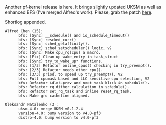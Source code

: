 Another pf-kernel release is here. It brings slightly updated UKSM as well as
enhanced BFS (I've merged Alfred's work). Please, grab the patch
[here](https://pf.natalenko.name/sources/4.0/patch-4.0-pf3.xz).  
  
Shortlog appended.  
  

    
    
    Alfred Chen (15):  
          bfs: [Sync] __schedule() and io_schedule_timeout()  
          bfs: [Sync] resched_curr()  
          bfs: [Sync] sched_getaffinity().  
          bfs: [Sync] sched_setscheduler() logic, v2  
          bfs: [Sync] Make cpu_rq(cpu) a macro.  
          bfs: [Fix] Clean up wake_entry in task_struct  
          bfs: [Sync] try_to_wake_up* functions.  
          bfs: [1/3] Refactor online_cpus() checking in try_preempt().  
          bfs: [2/3] Refactor needs_other_cpu().  
          bfs: [3/3] priodl to speed up try_preempt(), V2  
          bfs: Full cpumask based and LLC sensitive cpu selection, V2  
          bfs: Refactor idle!=prev and next task block in schedule().  
          bfs: Refactor rq dither calculation in schedule().  
          bfs: Refactor set_rq_task and inline reset_rq_task.  
          bfs: Make grq cacheline aligned.  
      
    Oleksandr Natalenko (3):  
          uksm-4.0: merge UKSM v0.1.2.4  
          version-4.0: bump version to v4.0-pf3  
          distro-4.0: bump version to v4.0-pf3

